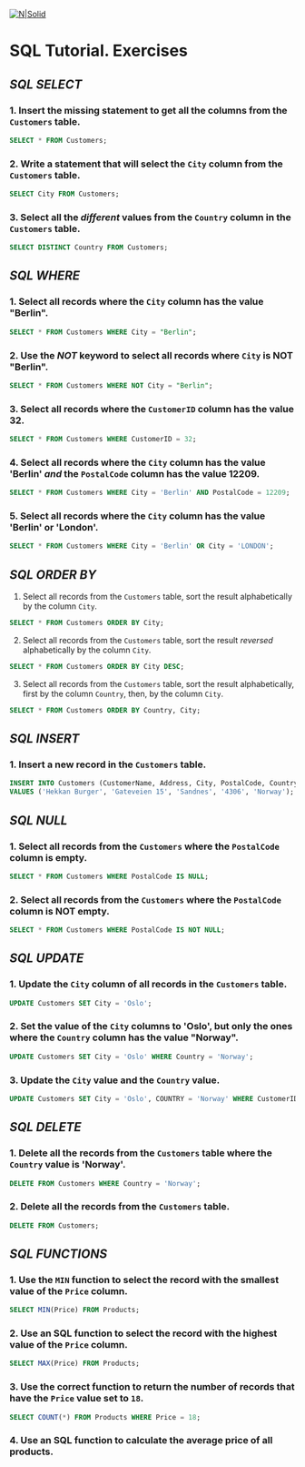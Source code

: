 [![N|Solid](https://upload.wikimedia.org/wikipedia/commons/3/3e/W3Schools_logo.png)](https://www.w3schools.com/sql/default.asp)

# SQL Tutorial. Exercises
## _SQL SELECT_

### 1. Insert the missing statement to get all the columns from the `Customers` table.
```sql
SELECT * FROM Customers;
```
### 2. Write a statement that will select the `City` column from the `Customers` table.
```sql
SELECT City FROM Customers;
```
### 3. Select all the *different* values from the `Country` column in the `Customers` table.
```sql  
SELECT DISTINCT Country FROM Customers;
```
## _SQL WHERE_
### 1. Select all records where the `City` column has the value "Berlin".
```sql
SELECT * FROM Customers WHERE City = "Berlin";
```
### 2. Use the *NOT* keyword to select all records where `City` is NOT "Berlin".
```sql
SELECT * FROM Customers WHERE NOT City = "Berlin";
```
### 3. Select all records where the `CustomerID` column has the value 32.
```sql
SELECT * FROM Customers WHERE CustomerID = 32;
```
### 4. Select all records where the `City` column has the value 'Berlin' *and* the `PostalCode` column has the value 12209.
```sql
SELECT * FROM Customers WHERE City = 'Berlin' AND PostalCode = 12209;
```
### 5. Select all records where the `City` column has the value 'Berlin' or 'London'.
```sql
SELECT * FROM Customers WHERE City = 'Berlin' OR City = 'LONDON';
```
## _SQL ORDER BY_
1. Select all records from the `Customers` table, sort the result alphabetically by the column `City`.
```sql
SELECT * FROM Customers ORDER BY City;
```
2. Select all records from the `Customers` table, sort the result *reversed* alphabetically by the column `City`.
```sql
SELECT * FROM Customers ORDER BY City DESC;
```
3. Select all records from the `Customers` table, sort the result alphabetically, first by the column `Country`, then, by the column `City`.
```sql
SELECT * FROM Customers ORDER BY Country, City;
```
## _SQL INSERT_
### 1. Insert a new record in the `Customers` table.
```sql
INSERT INTO Customers (CustomerName, Address, City, PostalCode, Country)
VALUES ('Hekkan Burger', 'Gateveien 15', 'Sandnes', '4306', 'Norway');
```
## _SQL NULL_
### 1. Select all records from the `Customers` where the `PostalCode` column is empty.
```sql
SELECT * FROM Customers WHERE PostalCode IS NULL;
```
### 2. Select all records from the `Customers` where the `PostalCode` column is NOT empty.
```sql
SELECT * FROM Customers WHERE PostalCode IS NOT NULL;
```
## _SQL UPDATE_
### 1. Update the `City` column of all records in the `Customers` table.
```sql
UPDATE Customers SET City = 'Oslo';
```
### 2. Set the value of the `City` columns to 'Oslo', but only the ones where the `Country` column has the value "Norway".
```sql
UPDATE Customers SET City = 'Oslo' WHERE Country = 'Norway';
```
### 3. Update the `City` value and the `Country` value.
```sql
UPDATE Customers SET City = 'Oslo', COUNTRY = 'Norway' WHERE CustomerID = 32;
```
## _SQL DELETE_
### 1. Delete all the records from the `Customers` table where the `Country` value is 'Norway'.
```sql
DELETE FROM Customers WHERE Country = 'Norway';
```
### 2. Delete all the records from the `Customers` table.
```sql
DELETE FROM Customers;
```
## _SQL FUNCTIONS_
### 1. Use the `MIN` function to select the record with the smallest value of the `Price` column.
```sql
SELECT MIN(Price) FROM Products;
```
### 2. Use an SQL function to select the record with the highest value of the `Price` column.
```sql
SELECT MAX(Price) FROM Products;
```
### 3. Use the correct function to return the number of records that have the `Price` value set to `18`.
```sql
SELECT COUNT(*) FROM Products WHERE Price = 18;
```
### 4. Use an SQL function to calculate the average price of all products.
```sql
